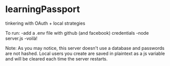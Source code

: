 # learningPassport
tinkering with OAuth + local strategies

To run:
-add a .env file with github (and facebook) credentials
-node server.js
-voilà!

Note: As you may notice, this server doesn't use a database and passwords are not hashed. Local users you create are saved in plaintext as a js variable and will be cleared each time the server restarts.
